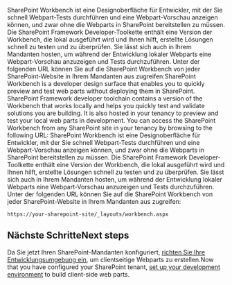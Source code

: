 <span data-ttu-id="9e38c-p107">SharePoint Workbench ist eine Designoberfläche für Entwickler, mit der Sie schnell Webpart-Tests durchführen und eine Webpart-Vorschau anzeigen können, und zwar ohne die Webparts in SharePoint bereitstellen zu müssen. Die SharePoint Framework Developer-Toolkette enthält eine Version der Workbench, die lokal ausgeführt wird und Ihnen hilft, erstellte Lösungen schnell zu testen und zu überprüfen. Sie lässt sich auch in Ihrem Mandanten hosten, um während der Entwicklung lokaler Webparts eine Webpart-Vorschau anzuzeigen und Tests durchzuführen. Unter der folgenden URL können Sie auf die SharePoint Workbench von jeder SharePoint-Website in Ihrem Mandanten aus zugreifen:</span><span class="sxs-lookup"><span data-stu-id="9e38c-p107">SharePoint Workbench is a developer design surface that enables you to quickly preview and test web parts without deploying them in SharePoint. SharePoint Framework developer toolchain contains a version of the Workbench that works locally and helps you quickly test and validate solutions you are building. It is also hosted in your tenancy to preview and test your local web parts in development. You can access the SharePoint Workbench from any SharePoint site in your tenancy by browsing to the following URL:</span></span>
SharePoint Workbench ist eine Designoberfläche für Entwickler, mit der Sie schnell Webpart-Tests durchführen und eine Webpart-Vorschau anzeigen können, und zwar ohne die Webparts in SharePoint bereitstellen zu müssen. Die SharePoint Framework Developer-Toolkette enthält eine Version der Workbench, die lokal ausgeführt wird und Ihnen hilft, erstellte Lösungen schnell zu testen und zu überprüfen. Sie lässt sich auch in Ihrem Mandanten hosten, um während der Entwicklung lokaler Webparts eine Webpart-Vorschau anzuzeigen und Tests durchzuführen. Unter der folgenden URL können Sie auf die SharePoint Workbench von jeder SharePoint-Website in Ihrem Mandanten aus zugreifen:

```
https://your-sharepoint-site/_layouts/workbench.aspx
```

## <a name="next-steps"></a><span data-ttu-id="9e38c-142">Nächste Schritte</span><span class="sxs-lookup"><span data-stu-id="9e38c-142">Next steps</span></span>
<span data-ttu-id="9e38c-143">Da Sie jetzt Ihren SharePoint-Mandanten konfiguriert, [richten Sie Ihre Entwicklungsumgebung ein](./set-up-your-development-environment), um clientseitige Webparts zu erstellen.</span><span class="sxs-lookup"><span data-stu-id="9e38c-143">Now that you have configured your SharePoint tenant, [set up your development environment](./set-up-your-development-environment) to build client-side web parts.</span></span>
